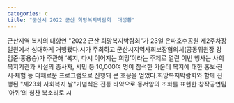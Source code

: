 ```yaml
---
categories: c
title: "군산시 2022 군산 희망복지박람회  대성황"
---
```

군산지역 복지의 대향연 "2022 군산 희망복지박람회"가 23일 은파호수공원 제2주차장 일원에서 성대하게 거행됐다.시가 주최하고 군산시지역사회보장협의체(공동위원장 강임준·홍용승)가 주관해 ‘복지, 다시 이어지는 희망’이라는 주제로 열린 이번 행사는 사회복지기관과 시설의 종사자, 시민 등 10,000여 명이 참석한 가운데 복지에 대한 홍보·전시·체험 등 다채로운 프로그램으로 진행돼 큰 호응을 얻었다.희망복지박람회와 함께 진행된 "제23회 사회복지 날"기념식은 전통 타악으로 동서양의 조화를 표현한 창작공연팀 ‘아퀴’의 힘찬 북소리로 시